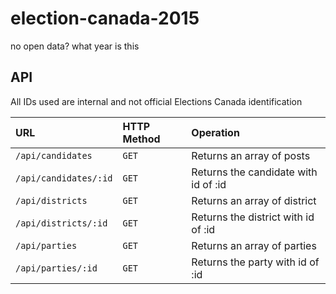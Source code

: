 # election-canada-2015
no open data? what year is this

## API

All IDs used are internal and not official Elections Canada identification

| URL                   | HTTP Method   | Operation                            |
| :-------------------- | :------------ | :----------------------------------- |
| `/api/candidates`     | `GET`         | Returns an array of posts            |
| `/api/candidates/:id` | `GET`         | Returns the candidate with id of :id |
| `/api/districts`      | `GET`         | Returns an array of district         |
| `/api/districts/:id`  | `GET`         | Returns the district with id of :id  |
| `/api/parties`        | `GET`         | Returns an array of parties          |
| `/api/parties/:id`    | `GET`         | Returns the party with id of :id     |